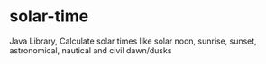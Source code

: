 # solar-time
Java Library, Calculate solar times like solar noon, sunrise, sunset, astronomical, nautical and civil dawn/dusks
